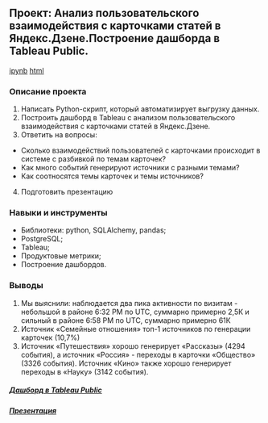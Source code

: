 ## Проект: Анализ пользовательского взаимодействия с карточками статей в Яндекс.Дзене.Построение дашборда в Tableau Public.
[ipynb](https://github.com/moseevaevgeniya/-yandex_praktikum/blob/d5734cf6c6d4f35dfbc5f51bb5c971a2fdd56683/10.%D0%90%D0%B2%D1%82%D0%BE%D0%BC%D0%B0%D1%82%D0%B8%D0%B7%D0%B0%D1%86%D0%B8%D1%8F:%20%D0%BF%D0%BE%D1%81%D1%82%D1%80%D0%BE%D0%B5%D0%BD%D0%B8%D0%B5%20%D0%B4%D0%B0%D1%88%D0%B1%D0%BE%D1%80%D0%B4%D0%B0/README.md/%D0%B4%D0%B0%D1%88%D0%B1%D0%BE%D1%80%D0%B4%20dash_visits.ipynb) [html](https://github.com/moseevaevgeniya/-yandex_praktikum/blob/d5734cf6c6d4f35dfbc5f51bb5c971a2fdd56683/10.%D0%90%D0%B2%D1%82%D0%BE%D0%BC%D0%B0%D1%82%D0%B8%D0%B7%D0%B0%D1%86%D0%B8%D1%8F:%20%D0%BF%D0%BE%D1%81%D1%82%D1%80%D0%BE%D0%B5%D0%BD%D0%B8%D0%B5%20%D0%B4%D0%B0%D1%88%D0%B1%D0%BE%D1%80%D0%B4%D0%B0/README.md/%D0%B4%D0%B0%D1%88%D0%B1%D0%BE%D1%80%D0%B4%20dash_visits.html)
### Описание проекта
1. Написать Python-скрипт, который автоматизирует выгрузку данных.  
2. Построить дашборд в Tableau с анализом пользовательского взаимодействия с карточками статей в Яндекс.Дзене.  
3. Ответить на вопросы:  
- Cколько взаимодействий пользователей с карточками происходит в системе с разбивкой по темам карточек?  
- Как много событий генерируют источники с разными темами?  
- Как соотносятся темы карточек и темы источников?  
4. Подготовить презентацию  
### Навыки и инструменты
- Библиотеки: python, SQLAlchemy, pandas;
- PostgreSQL;
- Tableau;
- Продуктовые метрики;
- Построение дашбордов.
### Выводы
1. Мы выяснили: наблюдается два пика активности по 
визитам - небольшой в районе 6:32 РМ по UTC, суммарно примерно 2,5К и 
сильный в районе 6:58 РМ по UTC, суммарно примерно 61К
2. Источник «Семейные отношения» топ-1 источников по генерации карточек 
(10,7%)
3. Источник «Путешествия» хорошо генерирует «Рассказы» (4294 события), а 
источник «Россия» - переходы в карточки «Общество» (3326 события). Источник 
«Кино» также хорошо генерирует переходы в «Науку» (3142 события).
##### [Дашборд в Tableau Public](https://public.tableau.com/authoring/Level_16584398975290/Dashboard1#1)
##### [Презентация](https://disk.yandex.ru/i/a1EwM8ApJfAD2Q)
